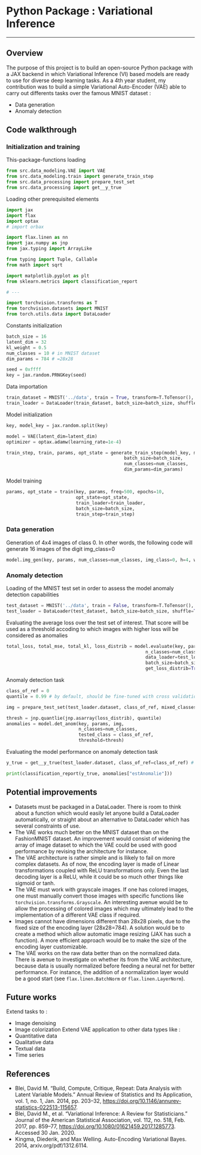 # Python Package : Variational Inference
---
## Overview
The purpose of this project is to build an open-source Python package with a JAX backend in which Variational Inference (VI) based models are ready to use for diverse deep learning tasks.
As a 4th year student, my contribution was to build a simple Variational Auto-Encoder (VAE) able to carry out differents tasks over the famous MNIST dataset :
- Data generation
- Anomaly detection

## Code walkthrough
### Initialization and training
This-package-functions loading
```python
from src.data_modeling.VAE import VAE
from src.data_modeling.train import generate_train_step
from src.data_processing import prepare_test_set
from src.data_processing import get__y_true
```

Loading other prerequisited elements
```python
import jax
import flax
import optax
# import orbax

import flax.linen as nn
import jax.numpy as jnp
from jax.typing import ArrayLike

from typing import Tuple, Callable
from math import sqrt

import matplotlib.pyplot as plt
from sklearn.metrics import classification_report

# ---

import torchvision.transforms as T
from torchvision.datasets import MNIST
from torch.utils.data import DataLoader
```

Constants initialization
```python
batch_size = 16
latent_dim = 32
kl_weight = 0.5
num_classes = 10 # in MNIST dataset
dim_params = 784 # =28x28

seed = 0xffff
key = jax.random.PRNGKey(seed)
```

Data importation
```python
train_dataset = MNIST('../data', train = True, transform=T.ToTensor(), download=True)
train_loader = DataLoader(train_dataset, batch_size=batch_size, shuffle=True, drop_last=True)
```

Model initialization
```python
key, model_key = jax.random.split(key)

model = VAE(latent_dim=latent_dim)
optimizer = optax.adamw(learning_rate=1e-4)

train_step, train, params, opt_state = generate_train_step(model_key, model, optimizer, 
											batch_size=batch_size, 
											num_classes=num_classes, 
											dim_params=dim_params)
```

Model training
```python
params, opt_state = train(key, params, freq=500, epochs=10, 
						  opt_state=opt_state, 
						  train_loader=train_loader, 
						  batch_size=batch_size, 
						  train_step=train_step)
```

### Data generation
Generation of 4x4 images of class 0. In other words, the following code will generate 16 images of the digit img_class=0
```python
model.img_gen(key, params, num_classes=num_classes, img_class=0, h=4, w=4)
```

### Anomaly detection
Loading of the MNIST test set in order to assess the model anomaly detection capabilities
```python
test_dataset = MNIST('../data', train = False, transform=T.ToTensor(), download=True)
test_loader = DataLoader(test_dataset, batch_size=batch_size, shuffle=True, drop_last=True)
```

Evaluating the average loss over the test set of interest. That score will be used as a threshold accoding to which images with higher loss will be considered as anomalies
```python
total_loss, total_mse, total_kl, loss_distrib = model.evaluate(key, params,
													n_classes=num_classes,
													data_loader=test_loader,
													batch_size=batch_size,
													get_loss_distrib=True)
```

Anomaly detection task
```python
class_of_ref = 0
quantile = 0.99 # by default, should be fine-tuned with cross validation methods

img = prepare_test_set(test_loader.dataset, class_of_ref, mixed_classes=True)

thresh = jnp.quantlie(jnp.asarray(loss_distrib), quantile)
anomalies = model.det_anom(key, params, img, 
						   n_classes=num_classes, 
						   tested_class = class_of_ref,
						   threshold=thresh)
```


Evaluating the model performance on anomaly detection task
```python
y_true = get__y_true(test_loader.dataset, class_of_ref=class_of_ref) # getting the ground truth

print(classification_report(y_true, anomalies["estAnomalie"]))
```
## Potential improvements
- Datasets must be packaged in a DataLoader. There is room to think about a function which would easily let anyone build a DataLoader automatically, or straight about an alternative to DataLoader which has several constraints of use.
- The VAE works much better on the MNIST dataset than on the FashionMNIST dataset. An improvement would consist of widening the array of image dataset to which the VAE could be used with good performance by revising the architecture for instance.
- The VAE architecture is rather simple and is llikely to fail on more complex datasets. As of now, the encoding layer is made of Linear transformations coupled with ReLU transformations only. Even the last decoding layer is a ReLU, while it could be so much other things like sigmoid or tanh.
- The VAE must work with grayscale images. If one has colored images, one must manually convert those images with specific functions like `torchvision.transforms.Grayscale`. An interesting avenue would be to allow the processing of colored images which may ultimately lead to the implementation of a different VAE class if required.
- Images cannot have dimensions different than 28x28 pixels, due to the fixed size of the encoding layer (28x28=784). A solution would be to create a method which allow automatic image resizing (JAX has such a function). A more efficient approach would be to make the size of the encoding layer customizable.
- The VAE works on the raw data better than on the normalized data. There is avenue to investigate on whether its from the VAE architecture, because data is usually normalized before feeding a neural net for better performance. For instance, the addition of a normalization layer would be a good start (see `flax.linen.BatchNorm` or `flax.linen.LayerNorm`).
## Future works
Extend tasks to :
- Image denoising
- Image colorization
Extend VAE application to other data types like :
- Quantitative data
- Qualitative data
- Textual data
- Time series
## References
- Blei, David M. “Build, Compute, Critique, Repeat: Data Analysis with Latent Variable Models.” Annual Review of Statistics and Its Application, vol. 1, no. 1, Jan. 2014, pp. 203–32, https://doi.org/10.1146/annurev-statistics-022513-115657. ‌
- Blei, David M., et al. “Variational Inference: A Review for Statisticians.” Journal of the American Statistical Association, vol. 112, no. 518, Feb. 2017, pp. 859–77, https://doi.org/10.1080/01621459.2017.1285773. Accessed 30 Jan. 2020. ‌
- Kingma, Diederik, and Max Welling. Auto-Encoding Variational Bayes. 2014, arxiv.org/pdf/1312.6114. ‌
